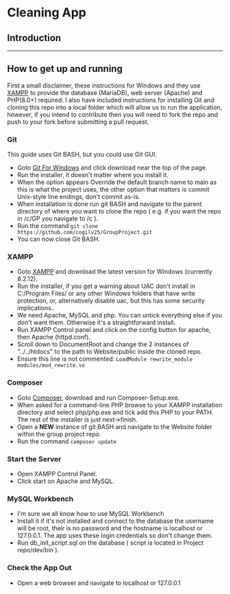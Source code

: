 # Cleaning App
## Introduction

---
## How to get up and running
First a small disclaimer, these instructions for Windows and they use [XAMPP](https://www.apachefriends.org/) to provide the database (MariaDB), web server (Apache) and PHP(8.0+) required. I also have included instructions for installing Git and cloning this repo into a local folder which will allow us to run the application, however, if you intend to contribute then you will need to fork the repo and push to your fork before submitting a pull request.

### Git
This guide uses Git BASH, but you could use Git GUI.
- Goto [Git For Windows](https://gitforwindows.org/) and click download near the top of the page.
- Run the installer, it doesn't matter where you install it.
- When the option appears Override the default branch name to main as this is what the project uses, the other option that matters is commit Unix-style line endings, don't commit as-is.
- When installation is done run git BASH and navigate to the parent directory of where you want to clone the repo ( e.g. if you want the repo in /c/GP you navigate to /c ).
- Run the command `git clone https://github.com/cogilv25/GroupProject.git`
- You can now close Git BASH.

### XAMPP
- Goto [XAMPP](https://www.apachefriends.org/) and download the latest version for Windows (currently 8.2.12).
- Run the installer, if you get a warning about UAC don't install in C:/Program Files/ or any other Windows folders that have write protection, or, alternatively disable uac, but this has some security implications..
- We need Apache, MySQL and php. You can untick everything else if you don't want them. Otherwise it's a straightforward install.
- Run XAMPP Control panel and click on the config button for apache, then Apache (httpd.conf).
- Scroll down to DocumentRoot and change the 2 instances of "../../htdocs" to the path to Website/public inside the cloned repo.
- Ensure this line is not commented: `LoadModule rewrite_module modules/mod_rewrite.so`

### Composer
- Goto [Composer](https://getcomposer.org/download/), download and run Composer-Setup.exe.
- When asked for a command-line PHP browse to your XAMPP installation directory and select php/php.exe and tick add this PHP to your PATH. The rest of the installer is just next->finish.
- Open a **NEW** instance of git BASH and navigate to the Website folder within the group project repo.
- Run the command `composer update`

### Start the Server
- Open XAMPP Control Panel.
- Click start on Apache and MySQL.

### MySQL Workbench
- I'm sure we all know how to use MySQL Workbench
- Install it if it's not installed and connect to the database the username will be root, their is no password and the hostname is localhost or 127.0.0.1. The app uses these login credentials so don't change them.
- Run db_init_script.sql on the database ( script is located in Project repo/dev/bin ).

### Check the App Out
- Open a web browser and navigate to localhost or 127.0.0.1